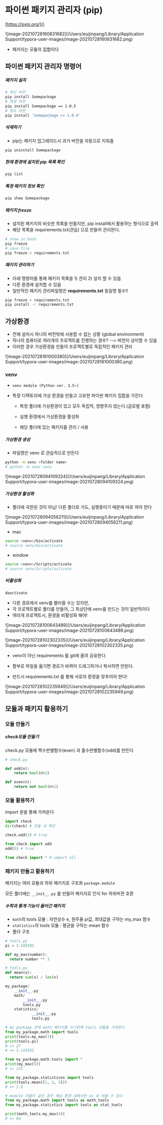 

# 파이썬 패키지 관리자 (pip)

[https://pypi.org/]()

![image-20210728160831682](/Users/euijinpang/Library/Application Support/typora-user-images/image-20210728160831682.png)

- 패키지는 모듈의 집합이다



## 파이썬 패키지 관리자 명령어

##### 패키지 설치

```bash
# 최신 버전
pip install Somepackage
# 특정 버전
pip install Somepackage == 1.0.5
# 최소 버전
pip install 'Somepackage >= 1.0.4'
```

##### 삭제하기

- pip는 패키지 업그레이드시 과거 버전을 자동으로 지워줌

```bash
pip uninstall Somepackage
```

##### 현재 환경에 설치된 pip 목록 확인

```bash
pip list
```

##### 특정 패키지 정보 확인

```bash
pip show Somepackage
```

##### 패키지 freeze

- 설치된 패키지의 비슷한 목록을 만들지만, pip install에서 활용하는 형식으로 출력
- 해당 목록을 requirements.txt(관습) 으로 만들어 관리한다.

```bash
# show in bash
pip freeze
# save file
pip freeze > requirements.txt
```

##### 패키지 관리하기

- 아래 명령어를 통해 패키지 목록을 1) 관리 2) 설치 할 수 있음
- 다른 환경에 설치할 수 있음
- 일반적인 패키지 관리파일명은 **requirements.txt** 동일명 필수!!

```bash
pip freeze > requirements.txt
pip install -r requirements.txt
```





## 가상환경

- 전체 설치시 하나의 버전밖에 사용할 수 없는 상황 (global environment)
- 하나의 컴퓨터로 여러개의 프로젝트를 진행하는 경우? --> 버전이 상이할 수 있음
- 이러한 경우 가상환경을 만들어 프로젝트별로 독립적인 패키지 관리



![image-20210728161000380](/Users/euijinpang/Library/Application Support/typora-user-images/image-20210728161000380.png)



### venv

- `venv module (Python ver. 3.5~)`

- 특정 디렉토리에 가상 환경을 만들고 고유한 파이썬 패키지 집합을 가진다

  - 특정 폴더에 가상환경이 있고 모두 독립적, 영향주지 않는다.(글로벌 포함)

  - 실행 환경에서 가상환경을 활성화

  - 해당 폴더에 있는 패키지를 관리 / 사용

    

##### 가상환경 생성

- 파일명은 venv 로 관습적으로 만든다

```bash
python -m venv <folder name>
# python -m venv venv 
```

![image-20210728094109324](/Users/euijinpang/Library/Application Support/typora-user-images/image-20210728094109324.png)





##### 가상환경 활성화

- 폴더에 국한된 것이 아님! 다른 폴더로 가도, 실행중이기 때문에 따로 꺼야 한다

![image-20210728094056211](/Users/euijinpang/Library/Application Support/typora-user-images/image-20210728094056211.png)

- mac

```bash
source <venv>/bin/activate
# source venv/bin/activate
```

- window

```bash
source <venv>/Scripts/activate
# source venv/Scripts/activate
```



##### 비활성화

```bash
deactivate
```



- 다른 경로에서 venv를 불러올 수는 있지만,
- 각 프로젝트별로 폴더를 만들어, 그 최상단에 venv를 만드는 것이 일반적이다
- 여러개 프로젝트시, 환경을 비활성화 해야!



![image-20210728100643489](/Users/euijinpang/Library/Application Support/typora-user-images/image-20210728100643489.png)

![image-20210728102302335](/Users/euijinpang/Library/Application Support/typora-user-images/image-20210728102302335.png)

- venv이 아닌 requirements 를 git에 올려 공유한다.

- 함부로 파일을 옮기면 경로가 바뀌어 드래그하거나 복사하면 안된다. 
- 반드시 requirements.txt 를 통해 서로의 환경을 맞추어야 한다!



![image-20210728102235949](/Users/euijinpang/Library/Application Support/typora-user-images/image-20210728102235949.png)



## 모듈과 패키지 활용하기

### 모듈 만들기

##### check모듈 만들기

check.py 모듈에 짝수판별함수(even) 과 홀수판별함수(odd)를 만든다

```python
# check.py

def odd(n):
	return bool(n%2)

def even(n):
	return not bool(n%2)
```

### 모듈 활용하기

import 문을 통해 가져온다

```python
import check
dir(check) # 모듈 내 확인

check.odd(3) # true
```

```python 
from check import odd
odd(5) # true

from check import * # import all
```





### 패키지 만들고 활용하기

패키지는 여러 모듈과 하위 패키지로 구조화 `package.module`

모든 폴더에는 `__init__.py` 를 만들어 패키지로 인식 for 하위버젼 호환



##### 수학과 통계 기능이 들어간 패키지

- `math`의 tools 모듈 : 자연상수 e, 원주율 pi값, 최대값을 구하는 my_max 함수
- `statistics`의 tools 모듈 : 평균을 구하는 mean 함수
- 폴더 구조

```python
# tools.py
pi = 3.141592

def my_max(number):
  return number ** 3
```

```python
# tools.py
def mean(x):
  return sum(x) / len(x)
```

```python
my_package/
	__init__.py
	math/
		__init__.py
		tools.py
	statistics/
			__init__.py
			tools.py
```

```python
# my package 안에 math 패키지를 쓰기위해 tools 모듈을 가져온다
from my_package.math import tools
print(tools.my_max(3))
print(tools.pi)
# => 27
# => 3.141592

from my_package.math.tools import *
print(my_max(5))
# => 125

from my_package.statistices import tools
print(tools.mean([1, 2, 3]))
# => 2.8

# module 이름이 같은 경우 해당 환경 내에서만 as 로 바꿀 수 있다
from my_package.math import tools as math_tools
from my_package.statistics import tools as stat_tools

print(math_tools.my_max(4))
# => 64
```



